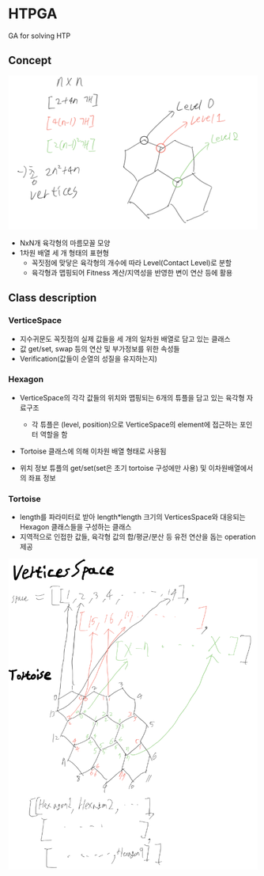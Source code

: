 # HTPGA
GA for solving HTP

## Concept

![concept](.\img\concept.png)

- NxN개 육각형의 마름모꼴 모양
- 1차원 배열 세 개 형태의 표현형
  - 꼭짓점에 맞닿은 육각형의 개수에 따라 Level(Contact Level)로 분할
  - 육각형과 맵핑되어 Fitness 계산/지역성을 반영한 변이 연산 등에 활용



## Class description

### VerticeSpace

- 지수귀문도 꼭짓점의 실제 값들을 세 개의 일차원 배열로 담고 있는 클래스
- 값 get/set, swap 등의 연산 및 부가정보를 위한 속성들
- Verification(값들이 순열의 성질을 유지하는지)

### Hexagon

- VerticeSpace의 각각 값들의 위치와 맵핑되는 6개의 튜플을 담고 있는 육각형 자료구조
  - 각 튜플은 (level, position)으로 VerticeSpace의 element에 접근하는 포인터 역할을 함

- Tortoise 클래스에 의해 이차원 배열 형태로 사용됨
- 위치 정보 튜플의 get/set(set은 초기 tortoise 구성에만 사용) 및 이차원배열에서의 좌표 정보

### Tortoise

- length를 파라미터로 받아 length*length 크기의 VerticesSpace와 대응되는 Hexagon 클래스들을 구성하는 클래스
- 지역적으로 인접한 값들, 육각형 값의 합/평균/분산 등 유전 연산을 돕는 operation 제공

![class](.\img\class.png)



